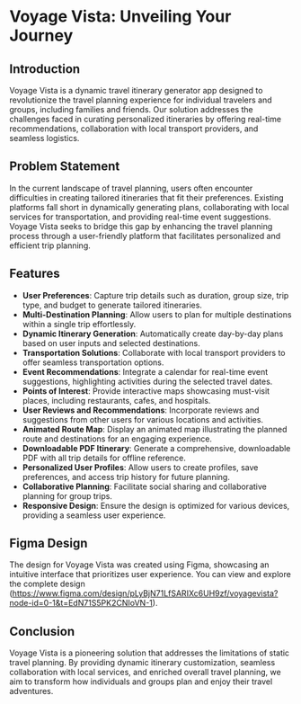 # Voyage Vista: Unveiling Your Journey

## Introduction
Voyage Vista is a dynamic travel itinerary generator app designed to revolutionize the travel planning experience for individual travelers and groups, including families and friends. Our solution addresses the challenges faced in curating personalized itineraries by offering real-time recommendations, collaboration with local transport providers, and seamless logistics.

## Problem Statement
In the current landscape of travel planning, users often encounter difficulties in creating tailored itineraries that fit their preferences. Existing platforms fall short in dynamically generating plans, collaborating with local services for transportation, and providing real-time event suggestions. Voyage Vista seeks to bridge this gap by enhancing the travel planning process through a user-friendly platform that facilitates personalized and efficient trip planning.

## Features
- **User Preferences**: Capture trip details such as duration, group size, trip type, and budget to generate tailored itineraries.
- **Multi-Destination Planning**: Allow users to plan for multiple destinations within a single trip effortlessly.
- **Dynamic Itinerary Generation**: Automatically create day-by-day plans based on user inputs and selected destinations.
- **Transportation Solutions**: Collaborate with local transport providers to offer seamless transportation options.
- **Event Recommendations**: Integrate a calendar for real-time event suggestions, highlighting activities during the selected travel dates.
- **Points of Interest**: Provide interactive maps showcasing must-visit places, including restaurants, cafes, and hospitals.
- **User Reviews and Recommendations**: Incorporate reviews and suggestions from other users for various locations and activities.
- **Animated Route Map**: Display an animated map illustrating the planned route and destinations for an engaging experience.
- **Downloadable PDF Itinerary**: Generate a comprehensive, downloadable PDF with all trip details for offline reference.
- **Personalized User Profiles**: Allow users to create profiles, save preferences, and access trip history for future planning.
- **Collaborative Planning**: Facilitate social sharing and collaborative planning for group trips.
- **Responsive Design**: Ensure the design is optimized for various devices, providing a seamless user experience.

## Figma Design
The design for Voyage Vista was created using Figma, showcasing an intuitive interface that prioritizes user experience. You can view and explore the complete design (<https://www.figma.com/design/pLyBjN71LfSARIXc6UH9zf/voyagevista?node-id=0-1&t=EdN71S5PK2CNIoVN-1>).

## Conclusion
Voyage Vista is a pioneering solution that addresses the limitations of static travel planning. By providing dynamic itinerary customization, seamless collaboration with local services, and enriched overall travel planning, we aim to transform how individuals and groups plan and enjoy their travel adventures.

